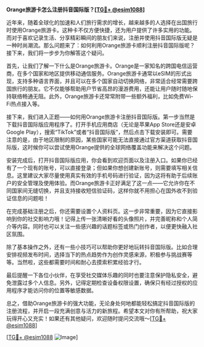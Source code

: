 **Orange旅游卡怎么注册抖音国际版？[[TG💪+ @esim1088](https://t.me/s/esim1088)]**

近年来，随着全球化的加速和人们旅行需求的增长，越来越多的人选择在出国旅行时使用Orange旅游卡。这种卡不仅方便快捷，还为用户提供了许多实用的功能。而对于喜欢记录生活、分享精彩瞬间的朋友们来说，注册并使用抖音国际版无疑是一种时尚潮流。那么问题来了：如何利用Orange旅游卡顺利注册抖音国际版呢？接下来，我们将一步步为你解答这个疑问。

首先，让我们了解一下什么是Orange旅游卡。Orange是一家知名的跨国电信运营商，在多个国家和地区提供移动通信服务。Orange旅游卡通常以eSIM的形式出现，支持多种语言界面，并且可以在多个国家自动切换网络，非常适合经常需要跨国旅行的朋友。它不仅能够帮助用户节省高昂的漫游费用，还能让用户随时随地保持联络畅通无阻。此外，Orange旅游卡还常常附带一些额外福利，比如免费Wi-Fi热点接入等。

接下来，我们进入正题——如何用Orange旅游卡注册抖音国际版。第一步当然是下载抖音国际版应用程序了。打开手机应用商店（无论是苹果App Store还是安卓Google Play），搜索“TikTok”或者“抖音国际版”，然后点击下载安装即可。需要注意的是，由于地区限制的原因，某些国家可能无法直接通过官方渠道获取抖音国际版，这时候你可以尝试使用Orange提供的全球网络覆盖功能来解决这个问题。

安装完成后，打开抖音国际版应用，你会看到欢迎页面以及注册入口。如果你已经有了一个现有的账号，可以直接登录；但如果你想创建新账号，则需要填写相关信息。这里建议大家尽量使用真实有效的手机号码进行验证，因为这将有助于后续账户的安全管理及使用体验。而Orange旅游卡正好满足了这一点——它允许你在不同国家间无缝切换，并且支持接收短信验证码，这样你就不用担心在国外收不到验证信息的问题啦！

在完成基础注册之后，你还需要设置个人资料页。这一步非常重要，因为它直接影响到你的社交影响力哦！记得上传一张清晰好看的头像照片，并完善昵称和个人简介等内容。同时也可以关注一些感兴趣的话题标签或热门创作者，以便更快融入社区氛围。

除了基本操作之外，还有一些小技巧可以帮助你更好地玩转抖音国际版。比如合理安排视频发布时间，选择当下的热点趋势作为创作灵感来源，积极参与挑战赛等等。当然啦，这些都需要时间和耐心去摸索积累经验才行。

最后提醒一下各位小伙伴，在享受社交媒体乐趣的同时也要注意保护隐私安全，避免泄露过多个人信息。另外，记得定期检查设备权限设置，确保只有经过授权的应用程序才能访问你的位置等敏感数据。

总之，借助Orange旅游卡的强大功能，无论身处何地都能轻松搞定抖音国际版的注册流程，并开启一段充满创意与活力的新旅程。希望本文对你有所帮助，祝大家玩得开心又充实！如果还有其他疑问，欢迎随时提问交流哦～[[TG💪+ @esim1088](https://t.me/s/esim1088)]

[[TG💪+ @esim1088](https://t.me/s/esim1088) ![Image](https://i.postimg.cc/4NQfJmqS/Snipaste-2025-05-13-00-14-12.png)]